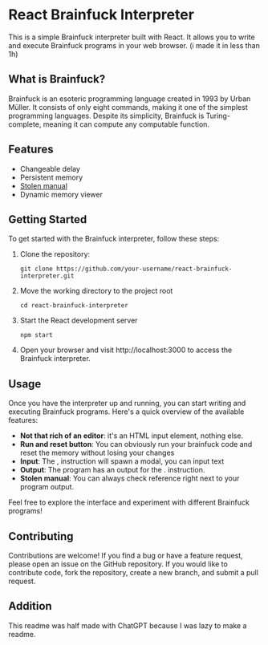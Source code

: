 
# React Brainfuck Interpreter

This is a simple Brainfuck interpreter built with React. It allows you to write and execute Brainfuck programs in your web browser. (i made it in less than 1h)

## What is Brainfuck?

Brainfuck is an esoteric programming language created in 1993 by Urban Müller. It consists of only eight commands, making it one of the simplest programming languages. Despite its simplicity, Brainfuck is Turing-complete, meaning it can compute any computable function.

## Features

- Changeable delay
- Persistent memory
- [Stolen manual](https://gist.github.com/roachhd/dce54bec8ba55fb17d3a)
- Dynamic memory viewer

## Getting Started

To get started with the Brainfuck interpreter, follow these steps:

1. Clone the repository:

   ```shell
   git clone https://github.com/your-username/react-brainfuck-interpreter.git
   ```
   
2. Move the working directory to the project root

    ```shell
    cd react-brainfuck-interpreter
    ```
3. Start the React development server

    ```shell
   npm start
    ```
4. Open your browser and visit http://localhost:3000 to access the Brainfuck interpreter.

## Usage 

Once you have the interpreter up and running, you can start writing and executing Brainfuck programs. Here's a quick overview of the available features:

- **Not that rich of an editor**: it's an HTML input element, nothing else.
- **Run and reset button**: You can obviously run your brainfuck code and reset the memory without losing your changes
- **Input**: The , instruction will spawn a modal, you can input text
- **Output**: The program has an output for the . instruction.
- **Stolen manual**: You can always check reference right next to your program output.

Feel free to explore the interface and experiment with different Brainfuck programs!

## Contributing

Contributions are welcome! If you find a bug or have a feature request, please open an issue on the GitHub repository. If you would like to contribute code, fork the repository, create a new branch, and submit a pull request.

## Addition

This readme was half made with ChatGPT because I was lazy to make a readme.